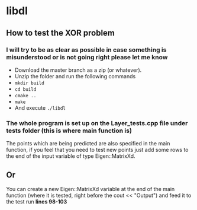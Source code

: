 # libdl

## How to test the XOR problem

### I will try to be as clear as possible in case something is misunderstood or is not going right please let me know

* Download the master branch as a zip (or whatever).
* Unzip the folder and run the following commands
* ```mkdir build```
* ```cd build```
* ```cmake ..```
* ```make```
* And execute ```./libdl```

### The whole program is set up on the Layer_tests.cpp file under tests folder (this is where **main** function is)
 The points which are being predicted are also specified in the main function, if you feel that you need to test new points
 just add some rows to the end of the input variable of type Eigen::MatrixXd.

 ## Or

 You can create a new Eigen::MatrixXd variable at the end of the main function (where it is tested, right before the
  cout << "Output") and feed it to the test run **lines 98-103**